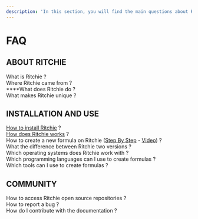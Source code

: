```yaml
---
description: 'In this section, you will find the main questions about Ritchie.'
---
```


# FAQ

## ABOUT RITCHIE

What is Ritchie ?  
Where Ritchie came from ?  
****What does Ritchie do ?  
What makes Ritchie unique ?

## INSTALLATION AND USE

[How to install Ritchie](https://docs.ritchiecli.io/get-started/installation) ?   
[How does Ritchie works](https://docs.ritchiecli.io/get-started/understand-ritchie) ?  
How to create a new formula on Ritchie \([Step By Step](https://docs.ritchiecli.io/contents/first-formula) - [Video](https://youtu.be/O_rD-0o8FrM)\) ?  
What the difference between Ritchie two versions ?  
Which operating systems does Ritchie work with ?  
Which programming languages can I use to create formulas ?  
Which tools can I use to create formulas ?

## COMMUNITY 

How to access Ritchie open source repositories ?  
How to report a bug ?   
How do I contribute with the documentation ?







